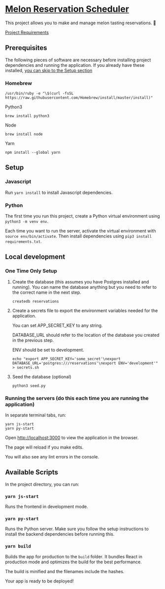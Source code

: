 # [Melon Reservation Scheduler](https://melon-reservations.herokuapp.com/)

This project allows you to make and manage melon tasting reservations. 🍉

[Project Requirements](https://docs.google.com/document/d/1g5WMLwezVuGCNnZBafREobcDDst8PgxElGPHfk7EgRI/edit)

## Prerequisites

The following pieces of software are necessary before installing project
dependencies and running the application. If you already have these
installed, [you can skip to the Setup section](#setup)

### Homebrew

```shell
/usr/bin/ruby -e "\$(curl -fsSL https://raw.githubusercontent.com/Homebrew/install/master/install)"
```

Python3

```shell
brew install python3
```

Node

```shell
brew install node
```

Yarn

```shell
npm install --global yarn
```

## Setup

### Javascript

Run `yarn install` to install Javascript dependencies.

### Python

The first time you run this project, create a Python virtual environment
using `python3 -m venv env`.

Each time you want to run the server, activate the virtual environment
with `source env/bin/activate`. Then install dependencies using
`pip3 install requirements.txt`.

## Local development

### One Time Only Setup

1. Create the database (this assumes you have Postgres installed and running). You can name the database
   anything but you need to refer to the correct name in the next step.

   ```
   createdb reservations
   ```

2. Create a secrets file to export the environment variables needed for the application.

   You can set APP_SECRET_KEY to any string.

   DATABASE_URL should refer to the location of the database you created in the previous step.

   ENV should be set to development.

   ```
   echo "export APP_SECRET_KEY='some_secret'\nexport DATABASE_URL='postgres:///reservations'\nexport ENV='development'" > secrets.sh
   ```

3. Seed the database (optional)

   ```
   python3 seed.py
   ```

### Running the servers (do this each time you are running the application)

In separate terminal tabs, run:

```shell
yarn js-start
yarn py-start
```

Open [http://localhost:3000](http://localhost:3000) to view the application in the browser.

The page will reload if you make edits.

You will also see any lint errors in the console.

## Available Scripts

In the project directory, you can run:

### `yarn js-start`

Runs the frontend in development mode.

### `yarn py-start`

Runs the Python server. Make sure you follow the setup instructions
to install the backend dependencies before running this.

### `yarn build`

Builds the app for production to the `build` folder. It bundles React in production mode
and optimizes the build for the best performance.

The build is minified and the filenames include the hashes.

Your app is ready to be deployed!
